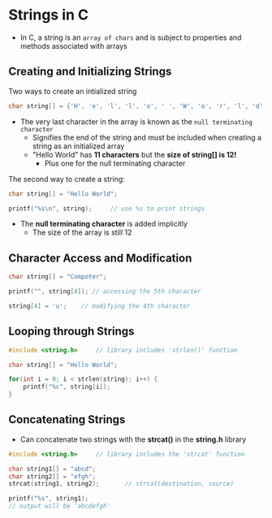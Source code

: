 # Strings in C
- In C, a string is an ```array of chars``` and is subject to properties and methods associated with arrays

## Creating and Initializing Strings
Two ways to create an intialized string
```C
char string[] = {'H', 'e', 'l', 'l', 'o', ' ', 'W', 'o', 'r', 'l', 'd', '\0'};
```
- The very last character in the array is known as the ```null terminating character```  
    - Signifies the end of the string and must be included when creating a string as an initialized array
    - "Hello World" has **11 characters** but the **size of string[] is 12!**
        - Plus one for the null terminating character  
  

The second way to create a string:
```C
char string[] = "Hello World";

printf("%s\n", string);     // use %s to print strings
```
- The **null terminating character** is added implicitly
    - The size of the array is still 12

## Character Access and Modification
```C
char string[] = "Compoter";

printf("", string[4]); // accessing the 5th character

string[4] = 'u';    // modifying the 4th character
```

## Looping through Strings
```C
#include <string.h>     // library includes 'strlen()' function

char string[] = "Hello World";

for(int i = 0; i < strlen(string); i++) {
    printf("%c", string[i]);
}
```

## Concatenating Strings
- Can concatenate two strings with the **strcat()** in the **string.h** library

```C
#include <string.h>     // library includes the 'strcat' function

char string1[] = "abcd";
char string2[] = "efgh";
strcat(string1, string2);       // strcat(destination, source)

printf("%s", string1); 
// output will be 'abcdefgh'